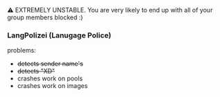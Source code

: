 ⚠️ EXTREMELY UNSTABLE. You are very likely to end up with all of your group members blocked :)

### LangPolizei (Lanugage Police)

problems:

- ~~detects sender name's~~
- ~~detects "XD"~~
- crashes work on pools
- crashes work on images
